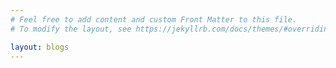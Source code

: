 ```yaml
---
# Feel free to add content and custom Front Matter to this file.
# To modify the layout, see https://jekyllrb.com/docs/themes/#overriding-theme-defaults

layout: blogs
---
```

